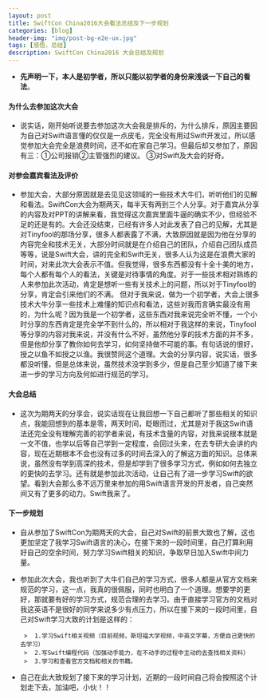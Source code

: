 ```yaml
---
layout: post
title: SwiftCon China2016大会看法总结及下一步规划
categories: [blog]
header-img: "img/post-bg-e2e-ux.jpg"
tags: [感悟，总结]
description: SwiftCon China2016 大会总结及规划
---
```


 - **先声明一下，本人是初学者，所以只能以初学者的身份来浅谈一下自己的看法**。
 
#### 为什么去参加这次大会
 - 说实话，刚开始听说要去参加这次大会我是排斥的，为什么排斥，原因主要因为自己对Swift语言懂的仅仅是一点皮毛，完全没有用过Swift开发过，所以感觉参加大会完全是浪费时间，还不如在家自己学习。但最后却又参加了，原因有三：①公司报销②主管强烈的建议。 
③对Swift及大会的好奇。
 
#### 对参会嘉宾看法及评价
 - 参加大会，大部分原因就是去见见这领域的一些技术大牛们，听听他们的见解和看法。SwiftCon大会为期两天，每半天有两到三个人分享。对于嘉宾从分享的内容及对PPT的讲解来看，我觉得这次嘉宾里面牛逼的确实不少，但经验不足的还是有的。大会还没结束，已经有许多人对此发表了自己的见解，尤其是对Tinyfool的那场分享，很多人都表露了不满，大致原因就是因为他在分享的内容完全和技术无关，大部分时间就是在介绍自己的团队，介绍自己团队成员等等，说是Swift大会，讲的完全和Swift无关，很多人认为这是在浪费大家的时间，对来此次大会表示不值。但我觉得，很多东西都没有十全十美的地方，每个人都有每个人的看法，关键是对待事情的角度。对于一些技术相对熟练的人来参加此次活动，肯定是想听一些有关技术上的问题，所以对于Tinyfool的分享，肯定会引来他们的不满。 但对于我来说，做为一个初学者，大会上很多技术大牛分享一些技术上难懂的知识点和看法，这些对我而言确实最没有用的，为什么呢？因为我是一个初学者，这些东西对我来说完全听不懂，一个小时分享的东西肯定是完全学不到什么的，所以相对于我这样的来说，Tinyfool等分享的内容对我来说，并没有什么不好，虽然他分享的技术方面的并不多，但是他却分享了教你如何去学习，如何坚持做不可能的事。有句话说的很好，授之以鱼不如授之以渔。我很赞同这个道理。大会的分享内容，说实话，很多都没听懂，但是总体来说，虽然技术没学到多少，但是自己至少知道了接下来进一步的学习方向及何如进行规范的学习。
 
#### 大会总结
 - 这次为期两天的分享会，说实话现在让我回想一下自己都听了那些相关的知识点，我能回想到的基本是零，两天时间，眨眼而过，尤其是对于我这Swift语法还完全没有理解完善的初学者来说，有技术含量的内容，对我来说根本就是一文不值，也学以后等自己学到一定程度，会回过头来，在去专研大会讲的内容，现在近期根本不会也没有过多的时间去深入的了解这方面的知识。总体来说，虽然没有学到高深的技术，但是却学到了很多学习方式，例如如何去独立的更快的去学习。还有就是参加此次活动，让自己有了进一步学习Swift的欲望。看到大会那么多不远万里来参加的用Swift语言开发的开发者，自己突然间又有了更多的动力。Swift我来了。

#### 下一步规划
 - 自从参加了SwiftCon为期两天的大会，自己对Swift的前景大致也了解，这也更加坚定了我学习Swift语言的决心，在接下来的一段时间里，自己打算利用好自己的空余时间，努力学习Swift相关的知识，争取早日加入Swift中间力量。
 
 - 参加此次大会，我也听到了大牛们自己的学习方式，很多人都是从官方文档来规范的学习，这一点，我真的很佩服，同时也明白了一个道理。想要学的更好，那就要有好的学习方式，规范合理的去学习。由于直接学习官方的文档对我这英语不是很好的同学来说多少有点压力，所以在接下来的一段时间里，自己对Swift学习大致的计划是这样的：
 
 
		>  1.学习Swift相关视频（目前视频，斯坦福大学视频，中英文字幕，方便自己更快的去学习）
  		>  2.写Swift编程代码（加强动手能力，在不动手的过程中主动的去查找相关资料）
 		>  3.学习和查看官方文档和相关的书籍。
 		  
  
- 自己在此大致规划了接下来的学习计划，近期的一段时间自己将会按照这个计划走下去，加油吧，小伙！！
